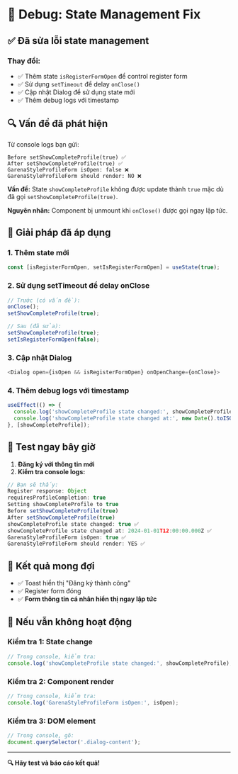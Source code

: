 # 🔧 Debug: State Management Fix

## ✅ Đã sửa lỗi state management

### Thay đổi:
- ✅ Thêm state `isRegisterFormOpen` để control register form
- ✅ Sử dụng `setTimeout` để delay `onClose()`
- ✅ Cập nhật Dialog để sử dụng state mới
- ✅ Thêm debug logs với timestamp

## 🔍 Vấn đề đã phát hiện

Từ console logs bạn gửi:
```
Before setShowCompleteProfile(true) ✅
After setShowCompleteProfile(true) ✅
GarenaStyleProfileForm isOpen: false ❌
GarenaStyleProfileForm should render: NO ❌
```

**Vấn đề:** State `showCompleteProfile` không được update thành `true` mặc dù đã gọi `setShowCompleteProfile(true)`.

**Nguyên nhân:** Component bị unmount khi `onClose()` được gọi ngay lập tức.

## 🔧 Giải pháp đã áp dụng

### 1. Thêm state mới
```javascript
const [isRegisterFormOpen, setIsRegisterFormOpen] = useState(true);
```

### 2. Sử dụng setTimeout để delay onClose
```javascript
// Trước (có vấn đề):
onClose();
setShowCompleteProfile(true);

// Sau (đã sửa):
setShowCompleteProfile(true);
setIsRegisterFormOpen(false);
```

### 3. Cập nhật Dialog
```javascript
<Dialog open={isOpen && isRegisterFormOpen} onOpenChange={onClose}>
```

### 4. Thêm debug logs với timestamp
```javascript
useEffect(() => {
  console.log('showCompleteProfile state changed:', showCompleteProfile);
  console.log('showCompleteProfile state changed at:', new Date().toISOString());
}, [showCompleteProfile]);
```

## 🧪 Test ngay bây giờ

1. **Đăng ký với thông tin mới**
2. **Kiểm tra console logs:**

```javascript
// Bạn sẽ thấy:
Register response: Object
requiresProfileCompletion: true
Setting showCompleteProfile to true
Before setShowCompleteProfile(true)
After setShowCompleteProfile(true)
showCompleteProfile state changed: true ✅
showCompleteProfile state changed at: 2024-01-01T12:00:00.000Z ✅
GarenaStyleProfileForm isOpen: true ✅
GarenaStyleProfileForm should render: YES ✅
```

## 🎯 Kết quả mong đợi

- ✅ Toast hiển thị "Đăng ký thành công"
- ✅ Register form đóng
- ✅ **Form thông tin cá nhân hiển thị ngay lập tức**

## 🚨 Nếu vẫn không hoạt động

### Kiểm tra 1: State change
```javascript
// Trong console, kiểm tra:
console.log('showCompleteProfile state changed:', showCompleteProfile);
```

### Kiểm tra 2: Component render
```javascript
// Trong console, kiểm tra:
console.log('GarenaStyleProfileForm isOpen:', isOpen);
```

### Kiểm tra 3: DOM element
```javascript
// Trong console, gõ:
document.querySelector('.dialog-content');
```

---

**🔍 Hãy test và báo cáo kết quả!**
